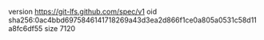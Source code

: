 version https://git-lfs.github.com/spec/v1
oid sha256:0ac4bbd6975846141718269a43d3ea2d866f1ce0a805a0531c58d11a8fc6df55
size 7120
